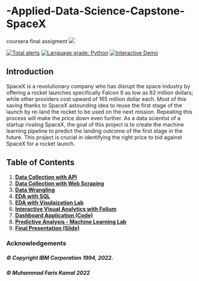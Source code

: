 # -Applied-Data-Science-Capstone-SpaceX
coursera final assigment
<img src="https://github.com/farishelmi17/SpaceX/blob/main/Screen%20Shot%202022-04-16%20at%2011.01.08%20PM.png">

[![Total alerts](https://img.shields.io/lgtm/alerts/g/ADGVLOGS/IBM-DataScience-SpaceX-Capstone.svg?logo=lgtm&logoWidth=18)](https://lgtm.com/projects/g/ADGVLOGS/IBM-DataScience-SpaceX-Capstone/alerts/)
[![Language grade: Python](https://img.shields.io/lgtm/grade/python/g/ADGVLOGS/IBM-DataScience-SpaceX-Capstone.svg?logo=lgtm&logoWidth=18)](https://lgtm.com/projects/g/ADGVLOGS/IBM-DataScience-SpaceX-Capstone/context:python)
<a href="https://colab.research.google.com/github/ADGVLOGS/adgmlclass/blob/main/ADGMLCLASSDemo.ipynb" target="_parent"><img src="https://colab.research.google.com/assets/colab-badge.svg" alt="Interactive Demo"/></a>

## Introduction

SpaceX is a revolutionary company who has disrupt the space industry by offering a rocket launches specifically Falcon 9 as low as 62 million dollars; while other providers cost upward of 165 million dollar each. Most of this saving thanks to SpaceX astounding idea to reuse the first stage of the launch by re-land the rocket to be used on the next mission. Repeating this process will make the price down even further. As a data scientist of a startup rivaling SpaceX, the goal of this project is to create the machine learning pipeline to predict the landing outcome of the first stage in the future. This project is crucial in identifying the right price to bid against SpaceX for a rocket launch.

## Table of Contents
1. [**Data Collection with API**](https://github.com/farishelmi17/Applied-Data-Science-Capstone-SpaceX/blob/main/notebook:Data_Collection_yJPxhv2oU.ipynb)
2. [**Data Collection with Web Scraping**](https://github.com/farishelmi17/Applied-Data-Science-Capstone-SpaceX/blob/main/notebook:Data_Collection_with_Web_Scraping_nI89VIRCE.ipynb)
3. [**Data Wrangling**](https://github.com/farishelmi17/Applied-Data-Science-Capstone-SpaceX/blob/main/notebook:Data_Wrangling_9HnvfsJ5G.ipynb)
4. [**EDA with SQL**](https://github.com/farishelmi17/Applied-Data-Science-Capstone-SpaceX/blob/main/notebook:Exploratory_Data_Analysis_with_SQL__eqznon1EA.ipynb)
5. [**EDA with Visulaization Lab**](https://github.com/farishelmi17/Applied-Data-Science-Capstone-SpaceX/blob/main/notebook:Exploratory_Data_Analysis_with_Visualisation_Lab_jJkKVG6F1.ipynb)
6. [**Interactive Visual Analytics with Folium**](https://github.com/farishelmi17/Applied-Data-Science-Capstone-SpaceX/blob/main/notebook:Interactive_Visual_Analytics_with_Folium_M8uUhCmHY.ipynb)
7. [**Dashboard Application (Code)**](https://github.com/farishelmi17/Applied-Data-Science-Capstone-SpaceX/blob/main/spacex_dash_app.py)
8. [**Predictive Analysis - Machine Learning Lab**](https://github.com/farishelmi17/Applied-Data-Science-Capstone-SpaceX/blob/main/notebook:Predictive_Analysis_-_Machine_Learning_Lab_hdUi_lnX5.ipynb)
9. [**Final Presentation (Slide)**](https://github.com/farishelmi17/Applied-Data-Science-Capstone-SpaceX/blob/main/SpaceX_compressed.pdf)


### Acknowledgements 

##### © Copyright IBM Corporation 1994, 2022.
##### © Muhammad Faris Kamal 2022
